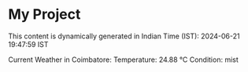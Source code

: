 # My Project

This content is dynamically generated in Indian Time (IST): 2024-06-21 19:47:59 IST


Current Weather in Coimbatore:
Temperature: 24.88 °C
Condition: mist
